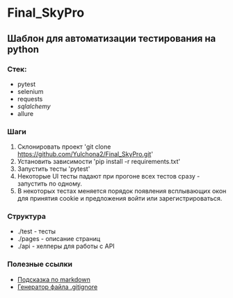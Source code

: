 # Final_SkyPro  

## Шаблон для автоматизации тестирования на python

### Стек:
- pytest
- selenium
- requests
- _sqlalchemy_
- allure

### Шаги
1. Склонировать проект 'git clone https://github.com/Yulchona2/Final_SkyPro.git'
2. Установить зависимости 'pip install -r requirements.txt'
3. Запустить тесты 'pytest'
4. Некоторые UI тесты падают при прогоне всех тестов сразу - запустить по одному.
5. В некоторых тестах меняется порядок появления всплывающих окон для принятия cookie и
предложения войти или зарегистрироваться.

### Структура
- ./test - тесты
- ./pages - описание страниц
- ./api - хелперы для работы с API

### Полезные ссылки
- [Подсказка по markdown](https://www.markdownguide.org/basic-syntax/)
- [Генератор файла .gitignore](https://www.toptal.com/developers/gitignore)


